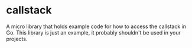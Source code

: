 # callstack
A micro library that holds example code for how to access the callstack in Go. This library is just an example, it probably shouldn't be used in your projects.
